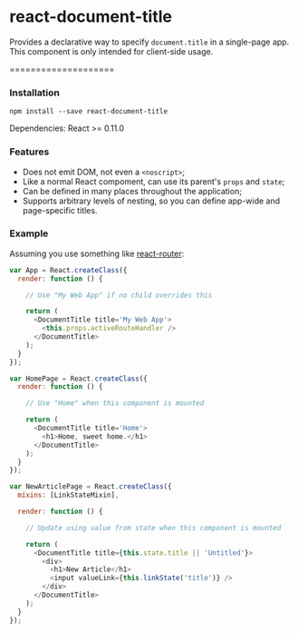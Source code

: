 react-document-title
====================

Provides a declarative way to specify `document.title` in a single-page app.  
This component is only intended for client-side usage.

====================

### Installation

```
npm install --save react-document-title
```

Dependencies: React >= 0.11.0

### Features

* Does not emit DOM, not even a `<noscript>`;
* Like a normal React compoment, can use its parent's `props` and `state`;
* Can be defined in many places throughout the application;
* Supports arbitrary levels of nesting, so you can define app-wide and page-specific titles.

### Example

Assuming you use something like [react-router](https://github.com/rackt/react-router):

```javascript
var App = React.createClass({
  render: function () {

    // Use "My Web App" if no child overrides this

    return (
      <DocumentTitle title='My Web App'>
        <this.props.activeRouteHandler />
      </DocumentTitle>
    );
  }
});

var HomePage = React.createClass({
  render: function () {

    // Use "Home" when this component is mounted

    return (
      <DocumentTitle title='Home'>
        <h1>Home, sweet home.</h1>
      </DocumentTitle>
    );
  }
});

var NewArticlePage = React.createClass({
  mixins: [LinkStateMixin],

  render: function () {

    // Update using value from state when this component is mounted

    return (
      <DocumentTitle title={this.state.title || 'Untitled'}>
        <div>
          <h1>New Article</h1>
          <input valueLink={this.linkState('title')} />
        </div>
      </DocumentTitle>
    );
  }
});
```